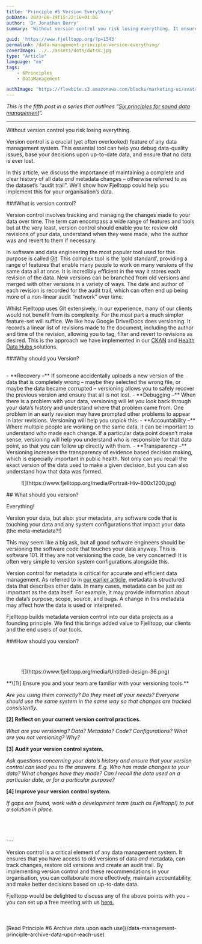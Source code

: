 ```yaml
---
title: 'Principle #5 Version Everything'
pubDate: 2023-06-19T15:22:16+01:00
author: 'Dr Jonathan Berry'
summary: 'Without version control you risk losing everything. It ensures you have access to old versions of data and metadata. '

guid: 'https://www.fjelltopp.org/?p=1543'
permalink: /data-management-principle-version-everything/
coverImage: ../../assets/dots/dots8.jpg
type: "Article"
language: "en"
tags:
    - 6Principles
    - DataManagement

authImage: 'https://flowbite.s3.amazonaws.com/blocks/marketing-ui/avatars/bonnie-green.png'
---
```


*This is the fifth post in a series that outlines “[Six principles for sound data management](/six-principles-of-sound-data-management/)“.*

---

Without version control you risk losing everything.

Version control is a crucial (yet often overlooked) feature of any data management system. This essential tool can help you debug data-quality issues, base your decisions upon up-to-date data, and ensure that no data is ever lost.

In this article, we discuss the importance of maintaining a complete and clear history of all data *and* metadata changes – otherwise referred to as the dataset’s “audit trail”. We’ll show how Fjelltopp could help you implement this for your organisation’s data.

###What is version control?

Version control involves tracking and managing the changes made to your data over time. The term can encompass a wide range of features and tools but at the very least, version control should enable you to: review old revisions of your data, understand when they were made, who the author was and revert to them if necessary.

In software and data engineering the most popular tool used for this purpose is called [Git](https://git-scm.com/). This complex tool is the ‘gold standard’, providing a range of features that enable many people to work on many versions of the same data all at once. It is incredibly efficient in the way it stores each revision of the data. New versions can be branched from old versions and merged with other versions in a variety of ways. The date and author of each revision is recorded for the audit trail, which can often end up being more of a non-linear audit “network” over time.

Whilst Fjelltopp uses Git extensively, in our experience, many of our clients would not benefit from its complexity. For the most part a much simpler feature-set will suffice. We like how Google Drive/Docs does versioning. It records a linear list of revisions made to the document, including the author and time of the revision, allowing you to tag, filter and revert to revisions as desired. This is the approach we have implemented in our [CKAN](https://www.fjelltopp.org/service/ckan-support-service/) and [Health Data Hubs ](https://www.fjelltopp.org/service/data-hubs-for-health/)solutions.

###Why should you Version?

<div aria-hidden="true" class="wp-block-spacer" style="height:15px"></div><div class="wp-block-media-text alignwide has-media-on-the-right is-stacked-on-mobile is-image-fill" style="grid-template-columns:auto 41%"><div class="wp-block-media-text__content">- **Recovery –** If someone accidentally uploads a new version of the data that is completely wrong – maybe they selected the wrong file, or maybe the data became corrupted – versioning allows you to safely recover the previous version and ensure that all is not lost.
- **Debugging –** When there is a problem with your data, versioning will let you look back through your data’s history and understand where that problem came from. One problem in an early revision may have prompted other problems to appear in later revisions. Versioning will help you unpick this.
- **Accountability –** Where multiple people are working on the same data, it can be important to understand who made each change. If a particular data point doesn’t make sense, versioning will help you understand who is responsible for that data point, so that you can follow up directly with them.
- **Transparency –** Versioning increases the transparency of evidence based decision making, which is especially important in public health. Not only can you recall the exact version of the data used to make a given decision, but you can also understand how that data was formed.

</div><figure class="wp-block-media-text__media" style="background-image:url(https://www.fjelltopp.org/media/Portrait-Hiv-800x1200.jpg);background-position:50% 50%">![](https://www.fjelltopp.org/media/Portrait-Hiv-800x1200.jpg)</figure></div>## What should you version?

Everything!

Version your data, but also: your metadata, any software code that is touching your data and any system configurations that impact your data (the meta-metadata?!)

This may seem like a big ask, but all good software engineers should be versioning the software code that touches your data anyway. This is software 101. If they are not versioning the code, be very concerned! It is often very simple to version system configurations alongside this.

Version control for metadata is critical for accurate and efficient data management. As referred to in [our earlier article](/data-management-principle-maintain-metadata/), metadata is structured data that describes other data. In many cases, metadata can be just as important as the data itself. For example, it may provide information about the data’s purpose, scope, source, and bugs. A change in this metadata may affect how the data is used or interpreted.

Fjelltopp builds metadata version control into our data projects as a founding principle. We find this brings added value to Fjelltopp, our clients and the end users of our tools.

###How should you version?

<div aria-hidden="true" class="wp-block-spacer" style="height:36px"></div><div class="wp-block-media-text alignwide is-stacked-on-mobile is-image-fill" style="grid-template-columns:20% auto"><figure class="wp-block-media-text__media" style="background-image:url(https://www.fjelltopp.org/media/Untitled-design-36.png);background-position:49% 60%">![](https://www.fjelltopp.org/media/Untitled-design-36.png)</figure><div class="wp-block-media-text__content">**\[1\] Ensure you and your team are familiar with your versioning tools.**

*Are you using them correctly? Do they meet all your needs? Everyone should use the same system in the same way so that changes are tracked consistently.*

**\[2\] Reflect on your current version control practices.**

*What are you versioning? Data? Metadata? Code? Configurations? What are you not versioning? Why?*

**\[3\] Audit your version control system.**

*Ask questions concerning your data’s history and ensure that your version control can lead you to the answers. E.g. Who has made changes to your data? What changes have they made? Can I recall the data used on a particular date, or for a particular purpose?*

**\[4\] Improve your version control system.**

*If gaps are found, work with a development team (such as Fjelltopp!) to put a solution in place.*

</div></div><div aria-hidden="true" class="wp-block-spacer" style="height:52px"></div>---

Version control is a critical element of any data management system. It ensures that you have access to old versions of data *and* metadata, can track changes, restore old versions and create an audit trail. By implementing version control and these recommendations in your organisation, you can collaborate more effectively, maintain accountability, and make better decisions based on up-to-date data.

Fjelltopp would be delighted to discuss any of the above points with you – you can set up a free meeting with us [here. ](https://www.fjelltopp.org/contact/)

<div aria-hidden="true" class="wp-block-spacer" style="height:38px"></div><div class="wp-block-buttons is-content-justification-center is-layout-flex wp-container-core-buttons-is-layout-6 wp-block-buttons-is-layout-flex"><div class="wp-block-button">[Read Principle #6 Archive data upon each use](/data-management-principle-archive-data-upon-each-use)</div></div><div aria-hidden="true" class="wp-block-spacer" style="height:66px"></div>
